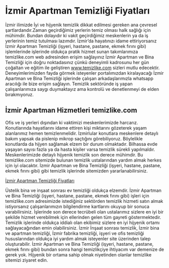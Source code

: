 # İzmir Apartman Temizliği Fiyatları
İzmir ilimizde İyi ve hijyenik temizlik dikkat edilmesi gereken ana çevresel şartlardandır.Zaman geçirdiğimiz yerlerin temiz olması halk sağlığı için mühimdir. Bundan dolayıdır ki vakit geçirdiğimiz meskenlerin ya da iş yerlerinin temiz tutulması lazımdır. İzmir’da hayatınızı idame ettiriyorsanız İzmir Apartman Temizliği (işyeri, hastane, pastane, ekmek fırını gibi) işlemlerinde işlerinde oldukça pratik hizmet sunan takımlarımıza temizlike.com web adresinden erişim sağlayınız İzmir Apartman ve Bina Temizliği için doğru noktadasınız çünkü deneyimli kadrosunu her gün çoğaltan ve eğitim ile geliştiren www.temizlike.com sizleri mutlu edecektir. Deneyimlerimizden fayda görmek isteyenler portalımızdan kiralayacağı İzmir Apartman ve Bina Temizliği işlerinde çalışan arkadaşlarımızla whatsapp aracılığı ile bize erişim sağlayın. Temizlik sektöründe iş yapan çalışanlarımıza saygı duymaktayız ama kontrolü ve denetlenmeyi de elden bırakmıyoruz.

## İzmir Apartman Hizmetleri temizlike.com

Ofis ve iş yerleri dışından ki vaktimizi meskenlerimizde harcarız. Konutlarında hayatlarını idame ettiren kişi miktarını gözeterek yaşam alanlarımız hemen temizlenmelidir. İzmirlular konutlara meskenlere detaylı bakım yapsak da pislenip mikrop saçtığını görebiliyoruz. Böylelikle konutlarda da hijyen sağlamak elzem bir durum olmaktadır. Bilhassa evde yaşayan sayısı fazla ya da hasta kişiler varsa temizlik sürekli yapılmaldır. Meskenlerimizde detaylı hijyenik temizlik son derece mühimdir. Bu temizlike.com sitemizde bulunan temizlik ustalarından yardım almak herkes için iyi olacaktır. İzmir Apartman ve Bina Temizliği (işyeri, hastane, pastane, ekmek fırını gibi) gibi temizlik işlerinde sitemizden yararlanabilirsiniz.

[İzmir Apartman  Temizliği Fiyatları](https://www.temizlike.com/izmir/)  

Üstelik bina ve inşaat sonrası ev temizliği oldukça elzemdir. İzmir Apartman ve Bina Temizliği (işyeri, hastane, pastane, ekmek fırını gibi) işleri için temizlike.com adresimizde istediğiniz sektörden temizlik hizmeti satın almak istiyorsanız çalışanlarımızın bilgilendirme kartlarını okuyup bir sonuca varabilirsiniz. İşlerinde son derece tecrübeli olan ustalarımız sizlere en iyi bir şekilde hizmet verebilmek için ellerinden gelen tüm gayreti göstermektedir. Temizlik işlerinde oldukça iddialı olan ekibimiz sizlere en iyi hijyenik ortamı sağlayacağından emin olabilirsiniz.
İzmir İnşaat sonrası temizlik, İzmir bina ve apartman temizliği, İzmir fabrika temizliği, işyeri ve ofis temizliği hususlarından oldukça iyi yardım almak isteyenler site üzerinden talep oluşturabilir. İzmir Apartman ve Bina Temizliği (işyeri, hastane, pastane, ekmek fırını gibi) bundan sonra hangi temizlikçiye ihtiyacım var demenize de gerek yok. Hijyenik bir ortama sahip olmak niyetinden olanlar temizlike sitemizi ziyaret edin.
